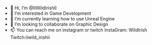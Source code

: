 - 👋 Hi, I’m @IIWildIrishII
- 👀 I’m interested in Game Development
- 🌱 I’m currently learning how to use Unreal Engine
- 💞️ I’m looking to collaborate on Graphic Design
- 📫 You can reach me on instagram or twitch InstaGram: WildIrish Twitch:iiwild_irishii

<!---
IIWildIrishII/IIWildIrishII is a ✨ special ✨ repository because its `README.md` (this file) appears on your GitHub profile.
You can click the Preview link to take a look at your changes.
--->
